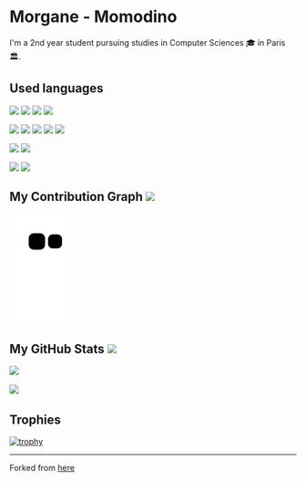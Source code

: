 <h1>Morgane - Momodino</h1>
<p>
  I'm a 2nd year student pursuing studies in Computer Sciences 🎓 in Paris 🏛.
</p>

<h2>Used languages</h2>
<p>
    <img src="https://img.shields.io/badge/-java-E34A86?style=flat-square&logo=java"/>    
    <img src="https://img.shields.io/badge/C-00599C?style=flat-square&logo=c&logoColor=white"/>
    <img src="https://img.shields.io/badge/-C++-00599C?style=flat-square&logo=c&logoColor=white"/>
    <img src="https://img.shields.io/badge/-Python-yellow?style=flat-square&logo=python"/>
</p>
<p>
    <img src="https://img.shields.io/badge/-HTML5-E34F26?style=flat-square&logo=html5&logoColor=white"/>
    <img src="https://img.shields.io/badge/-CSS3-1572B6?style=flat-square&logo=css3"/>
    <img src="https://img.shields.io/badge/-Bootstrap-563D7C?style=flat-square&logo=bootstrap&logoColor=white"/>
    <img src="https://img.shields.io/badge/-JavaScript-black?style=flat-square&logo=javascript"/>
    <img src="https://img.shields.io/badge/-PHP-white?style=flat-square&logo=php"/>
</p>
<p>
    <img src="https://img.shields.io/badge/-Oracle-red?style=flat-square&logo=oracle&logoColor=white"/>
    <img src="https://img.shields.io/badge/-MySQL-black?style=flat-square&logo=mysql"/>
</p>
<p>
    <img src="https://img.shields.io/badge/-Git-black?style=flat-square&logo=git"/>
    <img src="https://img.shields.io/badge/-GitHub-black?style=flat-square&logo=github"/>
</p>


<h2>
  My Contribution Graph <img src="https://media.giphy.com/media/xUA7aZeLE2e0P7Znz2/giphy.gif" width="30">
</h2>
<p>
  <img src="https://github.com/momodinoo/momodinoo/blob/output/github-contribution-grid-snake.svg" alt="snake">
</p>


<h2>
  My GitHub Stats <img src="https://media.giphy.com/media/WFZvB7VIXBgiz3oDXE/giphy.gif" width="30">
</h2>
<p>
 <img  src="https://github-readme-streak-stats.herokuapp.com/?user=momodinoo&show_icons=true&locale=en&layout=compact&theme=radical&line_height=0" />
</p>
<p>
    <img src = "https://github-readme-stats.vercel.app/api/top-langs/?username=momodinoo&theme=radical">
</p>

<h2>Trophies</h2>

[![trophy](https://github-profile-trophy.vercel.app/?username=momodinoo&theme=radical&title=Joined2020,Commits,Followers,Repositories)](https://github.com/momodinoo/github-profile-trophy)

<hr>

Forked from [here](https://github.com/ritik307/ritik307)
